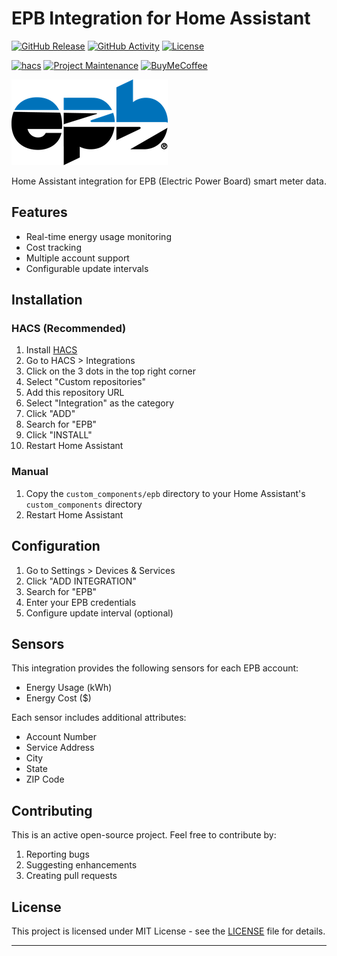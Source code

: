 # EPB Integration for Home Assistant

[![GitHub Release][releases-shield]][releases]
[![GitHub Activity][commits-shield]][commits]
[![License][license-shield]](LICENSE)

[![hacs][hacsbadge]][hacs]
[![Project Maintenance][maintenance-shield]][user_profile]
[![BuyMeCoffee][buymecoffeebadge]][buymecoffee]

![EPB Logo](logo.png)

Home Assistant integration for EPB (Electric Power Board) smart meter data.

## Features

- Real-time energy usage monitoring
- Cost tracking
- Multiple account support
- Configurable update intervals

## Installation

### HACS (Recommended)

1. Install [HACS](https://hacs.xyz/)
2. Go to HACS > Integrations
3. Click on the 3 dots in the top right corner
4. Select "Custom repositories"
5. Add this repository URL
6. Select "Integration" as the category
7. Click "ADD"
8. Search for "EPB"
9. Click "INSTALL"
10. Restart Home Assistant

### Manual

1. Copy the `custom_components/epb` directory to your Home Assistant's `custom_components` directory
2. Restart Home Assistant

## Configuration

1. Go to Settings > Devices & Services
2. Click "ADD INTEGRATION"
3. Search for "EPB"
4. Enter your EPB credentials
5. Configure update interval (optional)

## Sensors

This integration provides the following sensors for each EPB account:

- Energy Usage (kWh)
- Energy Cost ($)

Each sensor includes additional attributes:
- Account Number
- Service Address
- City
- State
- ZIP Code

## Contributing

This is an active open-source project. Feel free to contribute by:

1. Reporting bugs
2. Suggesting enhancements
3. Creating pull requests

## License

This project is licensed under MIT License - see the [LICENSE](LICENSE) file for details.

---

[releases-shield]: https://img.shields.io/github/release/asachs01/ha-epb.svg?style=for-the-badge
[releases]: https://github.com/asachs01/ha-epb/releases
[commits-shield]: https://img.shields.io/github/commit-activity/y/asachs01/ha-epb.svg?style=for-the-badge
[commits]: https://github.com/asachs01/ha-epb/commits/main
[hacs]: https://github.com/hacs/integration
[hacsbadge]: https://img.shields.io/badge/HACS-Custom-orange.svg?style=for-the-badge
[license-shield]: https://img.shields.io/github/license/asachs01/ha-epb.svg?style=for-the-badge
[maintenance-shield]: https://img.shields.io/badge/maintainer-%40asachs01-blue.svg?style=for-the-badge
[user_profile]: https://github.com/asachs01
[buymecoffeebadge]: https://img.shields.io/badge/buy%20me%20a%20coffee-donate-yellow.svg?style=for-the-badge
[buymecoffee]: https://www.buymeacoffee.com/asachs01
